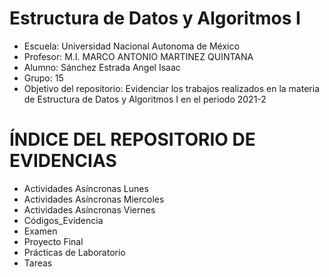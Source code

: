 # Estructura de Datos y Algoritmos I

- Escuela: Universidad Nacional Autonoma de México
- Profesor: M.I. MARCO ANTONIO MARTINEZ QUINTANA
- Alumno: Sánchez Estrada Angel Isaac
- Grupo: 15
- Objetivo del repositorio: Evidenciar los trabajos realizados en la materia de Estructura de Datos y Algoritmos I en el periodo 2021-2



# ÍNDICE DEL REPOSITORIO DE EVIDENCIAS
- Actividades Asíncronas Lunes
- Actividades Asíncronas Miercoles
- Actividades Asíncronas Viernes
- Códigos_Evidencia
- Examen
- Proyecto Final
- Prácticas de Laboratorio
- Tareas
